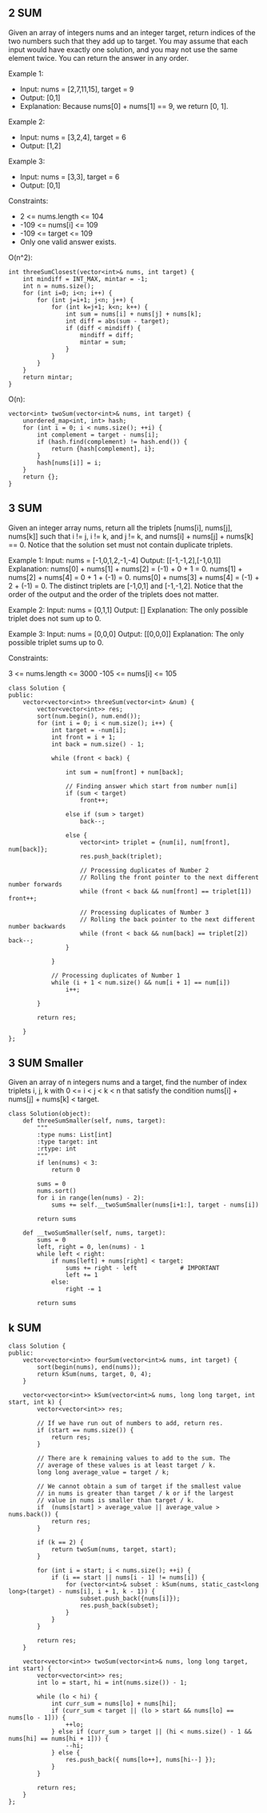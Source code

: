 ## 2 SUM

Given an array of integers nums and an integer target, return indices of the two numbers such that they add up to target.
You may assume that each input would have exactly one solution, and you may not use the same element twice.
You can return the answer in any order.

Example 1:
- Input: nums = [2,7,11,15], target = 9
- Output: [0,1]
- Explanation: Because nums[0] + nums[1] == 9, we return [0, 1].

Example 2:
- Input: nums = [3,2,4], target = 6
- Output: [1,2]

Example 3:
- Input: nums = [3,3], target = 6
- Output: [0,1]

Constraints:
- 2 <= nums.length <= 104
- -109 <= nums[i] <= 109
- -109 <= target <= 109
- Only one valid answer exists.

O(n^2): 
```
int threeSumClosest(vector<int>& nums, int target) {
	int mindiff = INT_MAX, mintar = -1;
	int n = nums.size();
	for (int i=0; i<n; i++) {
		for (int j=i+1; j<n; j++) {
			for (int k=j+1; k<n; k++) {
				int sum = nums[i] + nums[j] + nums[k];
				int diff = abs(sum - target);
				if (diff < mindiff) {
					mindiff = diff;
					mintar = sum;
				}
			}
		}
	}
	return mintar;
}
```

O(n):
```
vector<int> twoSum(vector<int>& nums, int target) {
	unordered_map<int, int> hash;
	for (int i = 0; i < nums.size(); ++i) {
		int complement = target - nums[i];
		if (hash.find(complement) != hash.end()) {
			return {hash[complement], i};
		}
		hash[nums[i]] = i;
	}
	return {};
}
```

## 3 SUM
Given an integer array nums, return all the triplets [nums[i], nums[j], nums[k]] such that i != j, i != k, and j != k, and nums[i] + nums[j] + nums[k] == 0.
Notice that the solution set must not contain duplicate triplets.

Example 1:
Input: nums = [-1,0,1,2,-1,-4]
Output: [[-1,-1,2],[-1,0,1]]
Explanation: 
nums[0] + nums[1] + nums[2] = (-1) + 0 + 1 = 0.
nums[1] + nums[2] + nums[4] = 0 + 1 + (-1) = 0.
nums[0] + nums[3] + nums[4] = (-1) + 2 + (-1) = 0.
The distinct triplets are [-1,0,1] and [-1,-1,2].
Notice that the order of the output and the order of the triplets does not matter.

Example 2:
Input: nums = [0,1,1]
Output: []
Explanation: The only possible triplet does not sum up to 0.

Example 3:
Input: nums = [0,0,0]
Output: [[0,0,0]]
Explanation: The only possible triplet sums up to 0.

Constraints:

3 <= nums.length <= 3000
-105 <= nums[i] <= 105

```
class Solution {
public:
    vector<vector<int>> threeSum(vector<int> &num) {
        vector<vector<int>> res;
        sort(num.begin(), num.end());
        for (int i = 0; i < num.size(); i++) {
            int target = -num[i];
            int front = i + 1;
            int back = num.size() - 1;

            while (front < back) {

                int sum = num[front] + num[back];
                
                // Finding answer which start from number num[i]
                if (sum < target)
                    front++;

                else if (sum > target)
                    back--;

                else {
                    vector<int> triplet = {num[i], num[front], num[back]};
                    res.push_back(triplet);
                    
                    // Processing duplicates of Number 2
                    // Rolling the front pointer to the next different number forwards
                    while (front < back && num[front] == triplet[1]) front++;

                    // Processing duplicates of Number 3
                    // Rolling the back pointer to the next different number backwards
                    while (front < back && num[back] == triplet[2]) back--;
                }
                
            }

            // Processing duplicates of Number 1
            while (i + 1 < num.size() && num[i + 1] == num[i]) 
                i++;

        }
        
        return res;
        
    }
};
```

## 3 SUM Smaller

Given an array of n integers nums and a target, find the number of index triplets i, j, k with 0 <= i < j < k < n that satisfy the condition nums[i] + nums[j] + nums[k] < target.

```
class Solution(object):
    def threeSumSmaller(self, nums, target):
        """
        :type nums: List[int]
        :type target: int
        :rtype: int
        """
        if len(nums) < 3:
            return 0

        sums = 0
        nums.sort()
        for i in range(len(nums) - 2):
            sums += self.__twoSumSmaller(nums[i+1:], target - nums[i])

        return sums

    def __twoSumSmaller(self, nums, target):
        sums = 0
        left, right = 0, len(nums) - 1
        while left < right:
            if nums[left] + nums[right] < target:
                sums += right - left			# IMPORTANT
                left += 1
            else:
                right -= 1

        return sums
```

## k SUM

```
class Solution {
public:
    vector<vector<int>> fourSum(vector<int>& nums, int target) {
        sort(begin(nums), end(nums));
        return kSum(nums, target, 0, 4);
    }
	
    vector<vector<int>> kSum(vector<int>& nums, long long target, int start, int k) {
        vector<vector<int>> res;
        
        // If we have run out of numbers to add, return res.
        if (start == nums.size()) {
            return res;
        }
        
        // There are k remaining values to add to the sum. The 
        // average of these values is at least target / k.
        long long average_value = target / k;
        
        // We cannot obtain a sum of target if the smallest value
        // in nums is greater than target / k or if the largest 
        // value in nums is smaller than target / k.
        if  (nums[start] > average_value || average_value > nums.back()) {
            return res;
        }
            
        if (k == 2) {
            return twoSum(nums, target, start);
        }
    
        for (int i = start; i < nums.size(); ++i) {
            if (i == start || nums[i - 1] != nums[i]) {
                for (vector<int>& subset : kSum(nums, static_cast<long long>(target) - nums[i], i + 1, k - 1)) {
                    subset.push_back({nums[i]});
                    res.push_back(subset);
                }
            }
        }
                                            
        return res;
    }
	
    vector<vector<int>> twoSum(vector<int>& nums, long long target, int start) {
        vector<vector<int>> res;
        int lo = start, hi = int(nums.size()) - 1;
    
        while (lo < hi) {
            int curr_sum = nums[lo] + nums[hi];
            if (curr_sum < target || (lo > start && nums[lo] == nums[lo - 1])) {
                ++lo;
            } else if (curr_sum > target || (hi < nums.size() - 1 && nums[hi] == nums[hi + 1])) {
                --hi;
            } else {
                res.push_back({ nums[lo++], nums[hi--] });
            }
        }
                                                           
        return res;
    }
};
```
